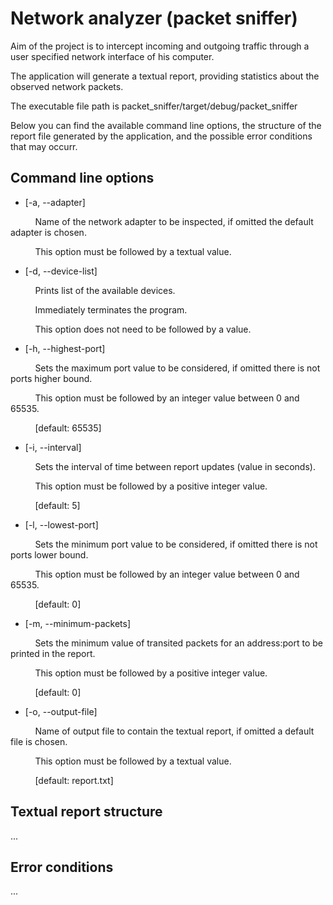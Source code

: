 # Network analyzer (packet sniffer)

Aim of the project is to intercept incoming and outgoing traffic through a user specified network interface of his computer.

The application will generate a textual report, providing statistics about the observed network packets.

The executable file path is packet_sniffer/target/debug/packet_sniffer

Below you can find the available command line options, the structure of the report file generated by the application, and the possible error conditions that may occurr.


## Command line options

 - [-a, --adapter]
 
          Name of the network adapter to be inspected, if omitted the default adapter is chosen.
          
          This option must be followed by a textual value.
 
 - [-d, --device-list]
 
           Prints list of the available devices.
           
           Immediately terminates the program.
           
           This option does not need to be followed by a value.
 
 - [-h, --highest-port]
 
          Sets the maximum port value to be considered, if omitted there is not ports higher bound.
          
          This option must be followed by an integer value between 0 and 65535. 
          
           [default: 65535]
 
 -  [-i, --interval]
 
           Sets the interval of time between report updates (value in seconds).
           
           This option must be followed by a positive integer value.
 
           [default: 5]
 
 - [-l, --lowest-port]
 
          Sets the minimum port value to be considered, if omitted there is not ports lower bound.

          This option must be followed by an integer value between 0 and 65535. 

          [default: 0]
 
 - [-m, --minimum-packets]
 
          Sets the minimum value of transited packets for an address:port to be printed in the report.

          This option must be followed by a positive integer value.

          [default: 0]
 
 - [-o, --output-file]
 
          Name of output file to contain the textual report, if omitted a default file is chosen.

          This option must be followed by a textual value.

          [default: report.txt]


## Textual report structure

...


## Error conditions

...


